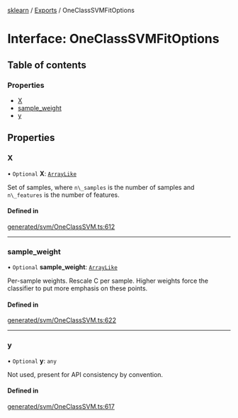 [sklearn](../readme.md) / [Exports](../modules.md) / OneClassSVMFitOptions

# Interface: OneClassSVMFitOptions

## Table of contents

### Properties

- [X](OneClassSVMFitOptions.md#x)
- [sample\_weight](OneClassSVMFitOptions.md#sample_weight)
- [y](OneClassSVMFitOptions.md#y)

## Properties

### X

• `Optional` **X**: [`ArrayLike`](../modules.md#arraylike)

Set of samples, where `n\_samples` is the number of samples and `n\_features` is the number of features.

#### Defined in

[generated/svm/OneClassSVM.ts:612](https://github.com/transitive-bullshit/scikit-learn-ts/blob/367336a/packages/sklearn/src/generated/svm/OneClassSVM.ts#L612)

___

### sample\_weight

• `Optional` **sample\_weight**: [`ArrayLike`](../modules.md#arraylike)

Per-sample weights. Rescale C per sample. Higher weights force the classifier to put more emphasis on these points.

#### Defined in

[generated/svm/OneClassSVM.ts:622](https://github.com/transitive-bullshit/scikit-learn-ts/blob/367336a/packages/sklearn/src/generated/svm/OneClassSVM.ts#L622)

___

### y

• `Optional` **y**: `any`

Not used, present for API consistency by convention.

#### Defined in

[generated/svm/OneClassSVM.ts:617](https://github.com/transitive-bullshit/scikit-learn-ts/blob/367336a/packages/sklearn/src/generated/svm/OneClassSVM.ts#L617)
